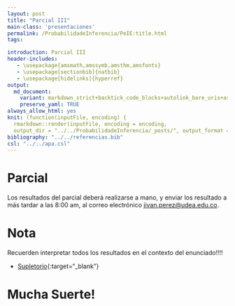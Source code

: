 ```yaml
---
layout: post
title: "Parcial III"
main-class: 'presentaciones'
permalink: /ProbabilidadeInferencia/PeIE:title.html
tags:

introduction: Parcial III
header-includes:
   - \usepackage{amsmath,amssymb,amsthm,amsfonts}
   - \usepackage[sectionbib]{natbib}
   - \usepackage[hidelinks]{hyperref}
output:
  md_document:
    variant: markdown_strict+backtick_code_blocks+autolink_bare_uris+ascii_identifiers+tex_math_single_backslash
    preserve_yaml: TRUE
always_allow_html: yes   
knit: (function(inputFile, encoding) {
  rmarkdown::render(inputFile, encoding = encoding,
  output_dir = "../../ProbabilidadeInferencia/_posts/", output_format = "all"  ) })
bibliography: "../../referencias.bib"
csl: "../../apa.csl"
---
```


# Parcial

Los resultados del parcial deberá realizarse a mano, y enviar los
resultado a más tardar a las 8:00 am, al correo electrónico
<a target="_blank" href="mailto:jivan.perez@udea.edu.co">
jivan.perez@udea.edu.co</a>.

# Nota

Recuerden interpretar todos los resultados en el contexto del
enunciado!!!!

-   [Supletorio](https://github.com/jiperezga/jiperezga.github.io/raw/master/Dataset/Parcial/Supletorio.pdf){:target=“\_blank”}

<h1>
Mucha Suerte!
</h1>
